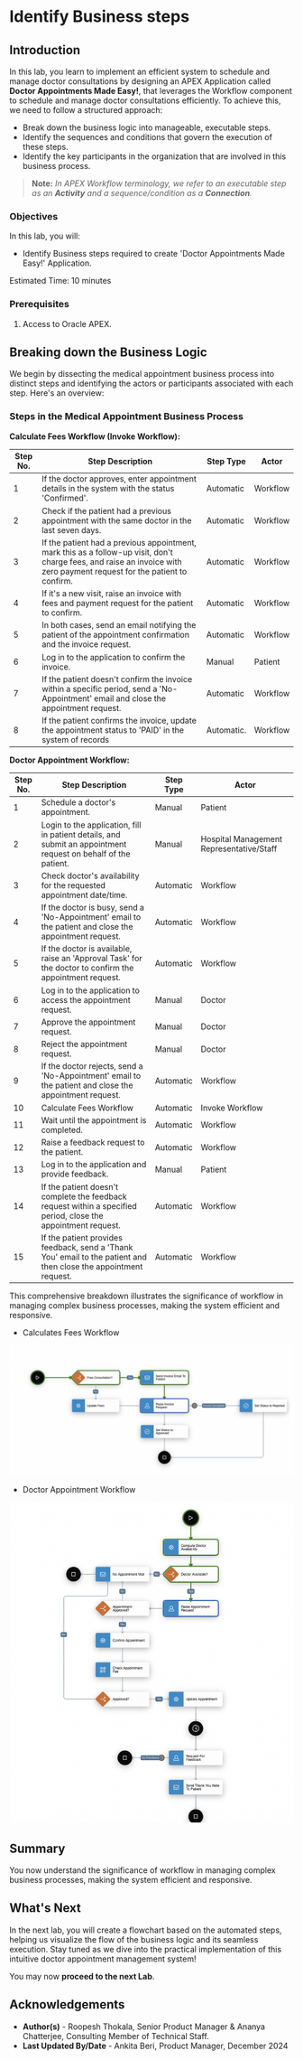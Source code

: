 # Identify Business steps

## Introduction

In this lab, you learn to implement an efficient system to schedule and manage doctor consultations by designing an APEX Application called **Doctor Appointments Made Easy!**, that leverages the Workflow component to schedule and manage doctor consultations efficiently. To achieve this, we need to follow a structured approach:

- Break down the business logic into manageable, executable steps.
- Identify the sequences and conditions that govern the execution of these steps.
- Identify the key participants in the organization that are involved in this business process.

> **Note:** _In APEX Workflow terminology, we refer to an executable step as an **Activity** and a sequence/condition as a **Connection**._

### Objectives

In this lab, you will:

- Identify Business steps required to create 'Doctor Appointments Made Easy!' Application.

Estimated Time: 10 minutes

### Prerequisites

1. Access to Oracle APEX.

## Breaking down the Business Logic

We begin by dissecting the medical appointment business process into distinct steps and identifying the actors or participants associated with each step. Here's an overview:

### Steps in the Medical Appointment Business Process

**Calculate Fees Workflow (Invoke Workflow):**

| Step No. | Step Description                                             | Step Type | Actor                  |
|---------|-------------------------------------------------------------|-----------|------------------------|
| 1      | If the doctor approves, enter appointment details in the system with the status 'Confirmed'. | Automatic | Workflow |
| 2     | Check if the patient had a previous appointment with the same doctor in the last seven days. | Automatic | Workflow |
| 3      | If the patient had a previous appointment, mark this as a follow-up visit, don't charge fees, and raise an invoice with zero payment request for the patient to confirm. | Automatic | Workflow |
| 4     | If it's a new visit, raise an invoice with fees and payment request for the patient to confirm. | Automatic | Workflow |
| 5     | In both cases, send an email notifying the patient of the appointment confirmation and the invoice request. | Automatic | Workflow |
| 6      | Log in to the application to confirm the invoice. | Manual    | Patient                |
| 7      | If the patient doesn't confirm the invoice within a specific period, send a 'No-Appointment' email and close the appointment request. | Automatic | Workflow |
| 8      | If the patient confirms the invoice, update the appointment status to 'PAID' in the system of records | Automatic. | Workflow |

**Doctor Appointment Workflow:**

| Step No. | Step Description                                             | Step Type | Actor                  |
|---------|-------------------------------------------------------------|-----------|------------------------|
| 1       | Schedule a doctor's appointment.                               | Manual    | Patient                |
| 2       | Login to the application, fill in patient details, and submit an appointment request on behalf of the patient. | Manual    | Hospital Management Representative/Staff |
| 3       | Check doctor's availability for the requested appointment date/time. | Automatic | Workflow              |
| 4       | If the doctor is busy, send a 'No-Appointment' email to the patient and close the appointment request. | Automatic | Workflow              |
| 5       | If the doctor is available, raise an 'Approval Task' for the doctor to confirm the appointment request. | Automatic | Workflow              |
| 6       | Log in to the application to access the appointment request. | Manual    | Doctor                 |
| 7       | Approve the appointment request. | Manual    | Doctor                 |
| 8       | Reject the appointment request. | Manual    | Doctor                 |
| 9       | If the doctor rejects, send a 'No-Appointment' email to the patient and close the appointment request. | Automatic | Workflow              |
| 10      | Calculate Fees Workflow | Automatic | Invoke Workflow |
| 11      | Wait until the appointment is completed. | Automatic | Workflow |
| 12     | Raise a feedback request to the patient. | Automatic | Workflow |
| 13      | Log in to the application and provide feedback. | Manual    | Patient                |
| 14      | If the patient doesn't complete the feedback request within a specified period, close the appointment request. | Automatic | Workflow |
| 15      | If the patient provides feedback, send a 'Thank You' email to the patient and then close the appointment request. | Automatic | Workflow |

This comprehensive breakdown illustrates the significance of workflow in managing complex business processes, making the system efficient and responsive.

- Calculates Fees Workflow

![Flow Chart for Medical Appointments](images/cal-fees-flowchart.png " ")

- Doctor Appointment Workflow

![Flow Chart for Medical Appointments](images/doc-appt-flowchart.png " ")

## Summary

You now understand the significance of workflow in managing complex business processes, making the system efficient and responsive.

## What's Next

In the next lab, you will create a flowchart based on the automated steps, helping us visualize the flow of the business logic and its seamless execution. Stay tuned as we dive into the practical implementation of this intuitive doctor appointment management system!

You may now **proceed to the next Lab**.

## Acknowledgements

- **Author(s)** - Roopesh Thokala, Senior Product Manager & Ananya Chatterjee, Consulting Member of Technical Staff.
- **Last Updated By/Date** - Ankita Beri, Product Manager, December 2024
